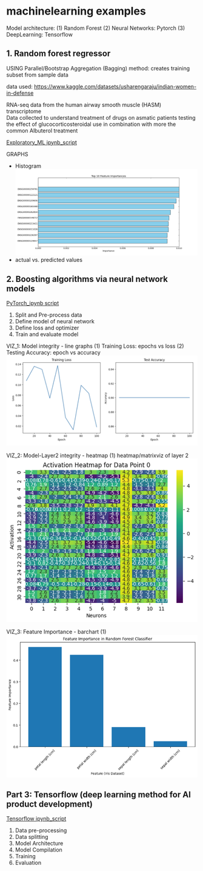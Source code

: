 # machinelearning examples
Model architecture: (1) Random Forest (2) Neural Networks: Pytorch (3) DeepLearning: Tensorflow


## 1. Random forest regressor ##
 USING Parallel/Bootstrap Aggregation (Bagging) method: creates training subset from sample data

data used: https://www.kaggle.com/datasets/usharengaraju/indian-women-in-defense

RNA-seq data from the human airway smooth muscle (HASM) transcriptome  
Data collected to understand treatment of drugs on asmatic patients
testing the effect of glucocorticosteroidal use in combination with more the common Albuterol treatment

[Exploratory_ML ipynb_script](/Ex_MLwithGeneExpData.ipynb)

GRAPHS
- Histogram
  ![Histogram](/figure_1.png)
- actual vs. predicted values

## 2. Boosting algorithms via neural network models ##

[PyTorch_ipynb script](/PyTorchExample.ipynb)

1. Split and Pre-process data
2. Define model of neural network
3. Define loss and optimizer
4. Train and evaluate model

   
VIZ_1: Model integrity - line graphs (1) Training Loss: epochs vs loss (2) Testing Accuracy: epoch vs accuracy
![Model_integrity](/Model_integrity.png)

VIZ_2: Model-Layer2 integrity - heatmap (1) heatmap/matrixviz of layer 2
![Model-Layer2 integrity](/Model-layer2_integrity.png)

VIZ_3: Feature Importance - barchart (1)
 ![feature importance](/Barchart_RFC_featureimportance.png)

## Part 3: Tensorflow (deep learning method for AI product development)
[Tensorflow ipynb_script](/TensorFlowTraining.ipynb)
1. Data pre-processing
2. Data splitting
3. Model Architecture
4. Model Compilation
5. Training
6. Evaluation
